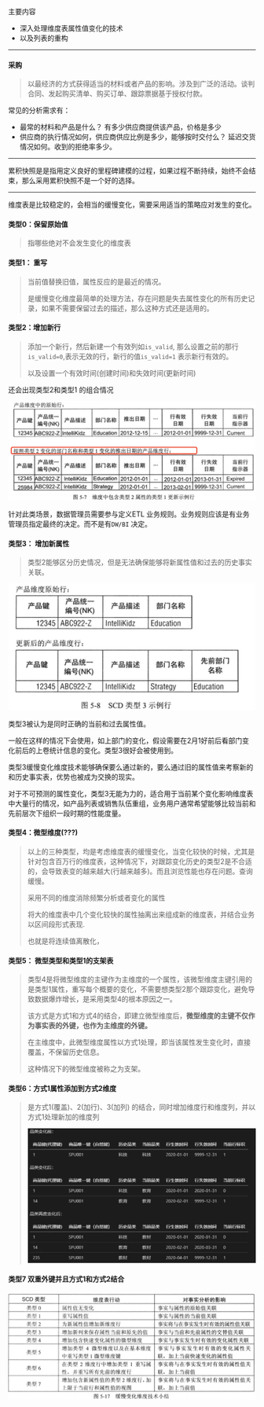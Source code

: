主要内容

* 深入处理维度表属性值变化的技术
* 以及列表的重构

---

#### 采购

> 以最经济的方式获得适当的材料或者产品的影响。涉及到广泛的活动。谈判合同、发起购买清单、购买订单、跟踪票据基于授权付款。

常见的分析需求有：

* 最常的材料和产品是什么？ 有多少供应商提供该产品，价格是多少
* 供应商的执行情况如何，供应商供应比例是多少，能够按时交付么？ 延迟交货情况如何。收到的拒绝率多少。

---

累积快照是是指用定义良好的里程碑建模的过程，如果过程不断持续，始终不会结束，那么采用累积快照不是一个好的选择。

---

维度表是比较稳定的，会相当的缓慢变化，需要采用适当的策略应对发生的变化。

#### 类型0：保留原始值

> 指哪些绝对不会发生变化的维度表

#### 类型1： 重写

> 当前值替换旧值，属性反应的是最近的情况。
>
> 是缓慢变化维度最简单的处理方法，存在问题是失去属性变化的所有历史记录，如果不需要保留过去的描述，那么这种方式还是适用的。

#### 类型2：增加新行

> 添加一个新行，然后新建一个有效列如`is_valid`, 那么设置之前的那行`is_valid=0`,表示无效的行，新行的值`is_valid=1` 表示新行有效的。
>
> 以及设置一个有效时间(创建时间)和失效时间(更新时间)

还会出现类型2和类型1 的组合情况

![a](./pics/caigou.png)

针对此类场景，数据管理员需要参与定义ETL 业务规则。业务规则应该是有业务管理员指定最终的决定。而不是有`DW/BI`  决定。

#### 类型3： 增加新属性

> 类型2能够区分历史情况，但是无法确保能够将新属性值和过去的历史事实关联。

![a](./pics/caigou1.png)

类型3被认为是同时正确的当前和过去属性值。

一般在这样的情况下会使用，如上部门的变化，假设需要在2月1好前后看部门变化前后的上卷统计信息的变化。类型3很好会被使用到。

类型3缓慢变化维度技术能够确保要么通过新的，要么通过旧的属性值来考察新的和历史事实表，优势也被成为交换的现实。

对于不可预测的属性变化，类型3无能为力的，适合用于当前某个变化影响维度表中大量行的情况，如产品列表或销售队伍重组，业务用户通常希望能够比较当前和先前层次下组织一段时期的性能度量。

#### 类型4：微型维度(???)

> 以上的三种类型，均是考虑维度表的缓慢变化，当变化较快的时候，尤其是针对包含百万行的维度表，这种情况下，对跟踪变化历史的类型2是不合适的，会导致表变的越来越大(行越来越多)。而且浏览性能也存在问题。查询缓慢。
>
> 采用不同的维度消除频繁分析或者变化的属性
>
> 将大的维度表中几个变化较快的属性抽离出来组成新的维度表，并结合业务以区间段形式表现.
>
> 也就是将连续值离散化，

#### 类型5： 微型类型和类型1的支架表

> 类型4是将微型维度的主键作为主维度的一个属性，该微型维度主键引用的是类型1属性，重写每个概要的变化，不需要想类型2那个跟踪变化，避免导致数据爆炸增长，是采用类型4的根本原因之一。
>
> 该方式是方式1和方式4的结合，即建立微型维度后，**微型维度的主键不仅作为事实表的外键，也作为主维度的外键。**
>
> 在主维度中，此微型维度属性以方式1处理，即当该属性发生变化时，直接覆盖，不保留历史信息。
>
> 这种情况下的微型维度被称之为支架。

#### 类型6：方式1属性添加到方式2维度

> 是方式1(覆盖)、2(加行)、3(加列) 的结合，同时增加维度行和维度列，并以方式1处理新加的维度列
>
> ![a](./pics/caigou2.png)

#### 类型7 双重外键并且方式1和方式2结合

![a](./pics/caigou3.png)

